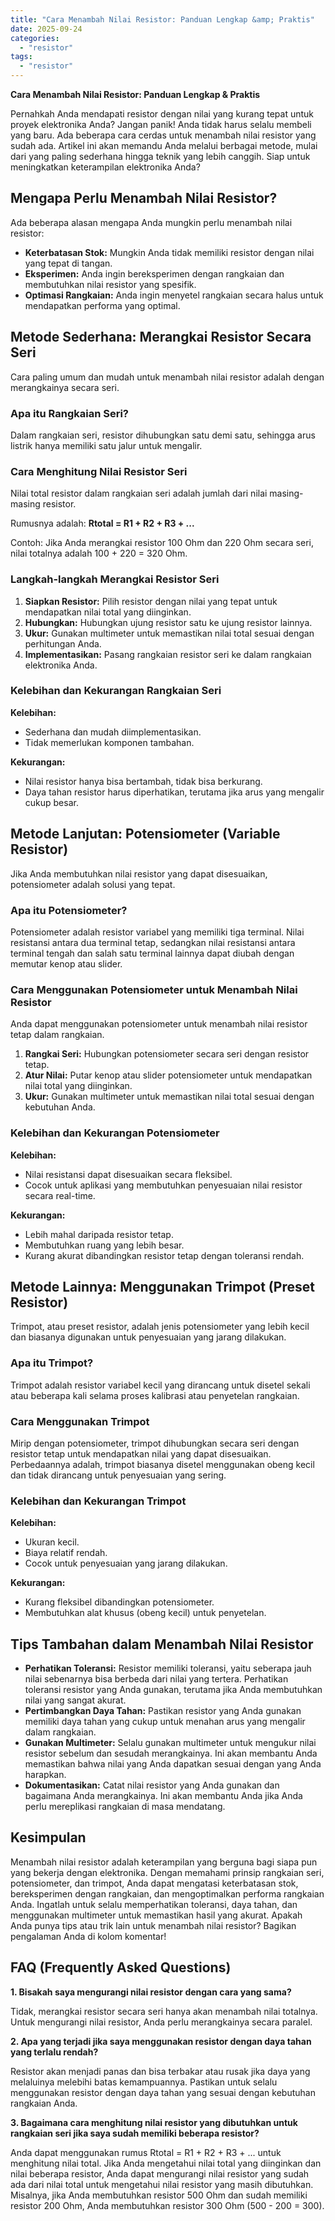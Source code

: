 ```yaml
---
title: "Cara Menambah Nilai Resistor: Panduan Lengkap &amp; Praktis"
date: 2025-09-24
categories: 
  - "resistor"
tags: 
  - "resistor"
---
```


**Cara Menambah Nilai Resistor: Panduan Lengkap & Praktis**

Pernahkah Anda mendapati resistor dengan nilai yang kurang tepat untuk proyek elektronika Anda? Jangan panik! Anda tidak harus selalu membeli yang baru. Ada beberapa cara cerdas untuk menambah nilai resistor yang sudah ada. Artikel ini akan memandu Anda melalui berbagai metode, mulai dari yang paling sederhana hingga teknik yang lebih canggih. Siap untuk meningkatkan keterampilan elektronika Anda?

## Mengapa Perlu Menambah Nilai Resistor?

Ada beberapa alasan mengapa Anda mungkin perlu menambah nilai resistor:

- **Keterbatasan Stok:** Mungkin Anda tidak memiliki resistor dengan nilai yang tepat di tangan.
- **Eksperimen:** Anda ingin bereksperimen dengan rangkaian dan membutuhkan nilai resistor yang spesifik.
- **Optimasi Rangkaian:** Anda ingin menyetel rangkaian secara halus untuk mendapatkan performa yang optimal.

## Metode Sederhana: Merangkai Resistor Secara Seri

Cara paling umum dan mudah untuk menambah nilai resistor adalah dengan merangkainya secara seri.

### Apa itu Rangkaian Seri?

Dalam rangkaian seri, resistor dihubungkan satu demi satu, sehingga arus listrik hanya memiliki satu jalur untuk mengalir.

### Cara Menghitung Nilai Resistor Seri

Nilai total resistor dalam rangkaian seri adalah jumlah dari nilai masing-masing resistor.

Rumusnya adalah: **Rtotal = R1 + R2 + R3 + ...**

Contoh: Jika Anda merangkai resistor 100 Ohm dan 220 Ohm secara seri, nilai totalnya adalah 100 + 220 = 320 Ohm.

### Langkah-langkah Merangkai Resistor Seri

1. **Siapkan Resistor:** Pilih resistor dengan nilai yang tepat untuk mendapatkan nilai total yang diinginkan.
2. **Hubungkan:** Hubungkan ujung resistor satu ke ujung resistor lainnya.
3. **Ukur:** Gunakan multimeter untuk memastikan nilai total sesuai dengan perhitungan Anda.
4. **Implementasikan:** Pasang rangkaian resistor seri ke dalam rangkaian elektronika Anda.

### Kelebihan dan Kekurangan Rangkaian Seri

**Kelebihan:**

- Sederhana dan mudah diimplementasikan.
- Tidak memerlukan komponen tambahan.

**Kekurangan:**

- Nilai resistor hanya bisa bertambah, tidak bisa berkurang.
- Daya tahan resistor harus diperhatikan, terutama jika arus yang mengalir cukup besar.

## Metode Lanjutan: Potensiometer (Variable Resistor)

Jika Anda membutuhkan nilai resistor yang dapat disesuaikan, potensiometer adalah solusi yang tepat.

### Apa itu Potensiometer?

Potensiometer adalah resistor variabel yang memiliki tiga terminal. Nilai resistansi antara dua terminal tetap, sedangkan nilai resistansi antara terminal tengah dan salah satu terminal lainnya dapat diubah dengan memutar kenop atau slider.

### Cara Menggunakan Potensiometer untuk Menambah Nilai Resistor

Anda dapat menggunakan potensiometer untuk menambah nilai resistor tetap dalam rangkaian.

1. **Rangkai Seri:** Hubungkan potensiometer secara seri dengan resistor tetap.
2. **Atur Nilai:** Putar kenop atau slider potensiometer untuk mendapatkan nilai total yang diinginkan.
3. **Ukur:** Gunakan multimeter untuk memastikan nilai total sesuai dengan kebutuhan Anda.

### Kelebihan dan Kekurangan Potensiometer

**Kelebihan:**

- Nilai resistansi dapat disesuaikan secara fleksibel.
- Cocok untuk aplikasi yang membutuhkan penyesuaian nilai resistor secara real-time.

**Kekurangan:**

- Lebih mahal daripada resistor tetap.
- Membutuhkan ruang yang lebih besar.
- Kurang akurat dibandingkan resistor tetap dengan toleransi rendah.

## Metode Lainnya: Menggunakan Trimpot (Preset Resistor)

Trimpot, atau preset resistor, adalah jenis potensiometer yang lebih kecil dan biasanya digunakan untuk penyesuaian yang jarang dilakukan.

### Apa itu Trimpot?

Trimpot adalah resistor variabel kecil yang dirancang untuk disetel sekali atau beberapa kali selama proses kalibrasi atau penyetelan rangkaian.

### Cara Menggunakan Trimpot

Mirip dengan potensiometer, trimpot dihubungkan secara seri dengan resistor tetap untuk mendapatkan nilai yang dapat disesuaikan. Perbedaannya adalah, trimpot biasanya disetel menggunakan obeng kecil dan tidak dirancang untuk penyesuaian yang sering.

### Kelebihan dan Kekurangan Trimpot

**Kelebihan:**

- Ukuran kecil.
- Biaya relatif rendah.
- Cocok untuk penyesuaian yang jarang dilakukan.

**Kekurangan:**

- Kurang fleksibel dibandingkan potensiometer.
- Membutuhkan alat khusus (obeng kecil) untuk penyetelan.

## Tips Tambahan dalam Menambah Nilai Resistor

- **Perhatikan Toleransi:** Resistor memiliki toleransi, yaitu seberapa jauh nilai sebenarnya bisa berbeda dari nilai yang tertera. Perhatikan toleransi resistor yang Anda gunakan, terutama jika Anda membutuhkan nilai yang sangat akurat.
- **Pertimbangkan Daya Tahan:** Pastikan resistor yang Anda gunakan memiliki daya tahan yang cukup untuk menahan arus yang mengalir dalam rangkaian.
- **Gunakan Multimeter:** Selalu gunakan multimeter untuk mengukur nilai resistor sebelum dan sesudah merangkainya. Ini akan membantu Anda memastikan bahwa nilai yang Anda dapatkan sesuai dengan yang Anda harapkan.
- **Dokumentasikan:** Catat nilai resistor yang Anda gunakan dan bagaimana Anda merangkainya. Ini akan membantu Anda jika Anda perlu mereplikasi rangkaian di masa mendatang.

## Kesimpulan

Menambah nilai resistor adalah keterampilan yang berguna bagi siapa pun yang bekerja dengan elektronika. Dengan memahami prinsip rangkaian seri, potensiometer, dan trimpot, Anda dapat mengatasi keterbatasan stok, bereksperimen dengan rangkaian, dan mengoptimalkan performa rangkaian Anda. Ingatlah untuk selalu memperhatikan toleransi, daya tahan, dan menggunakan multimeter untuk memastikan hasil yang akurat. Apakah Anda punya tips atau trik lain untuk menambah nilai resistor? Bagikan pengalaman Anda di kolom komentar!

## FAQ (Frequently Asked Questions)

**1\. Bisakah saya mengurangi nilai resistor dengan cara yang sama?**

Tidak, merangkai resistor secara seri hanya akan menambah nilai totalnya. Untuk mengurangi nilai resistor, Anda perlu merangkainya secara paralel.

**2\. Apa yang terjadi jika saya menggunakan resistor dengan daya tahan yang terlalu rendah?**

Resistor akan menjadi panas dan bisa terbakar atau rusak jika daya yang melaluinya melebihi batas kemampuannya. Pastikan untuk selalu menggunakan resistor dengan daya tahan yang sesuai dengan kebutuhan rangkaian Anda.

**3\. Bagaimana cara menghitung nilai resistor yang dibutuhkan untuk rangkaian seri jika saya sudah memiliki beberapa resistor?**

Anda dapat menggunakan rumus Rtotal = R1 + R2 + R3 + ... untuk menghitung nilai total. Jika Anda mengetahui nilai total yang diinginkan dan nilai beberapa resistor, Anda dapat mengurangi nilai resistor yang sudah ada dari nilai total untuk mengetahui nilai resistor yang masih dibutuhkan. Misalnya, jika Anda membutuhkan resistor 500 Ohm dan sudah memiliki resistor 200 Ohm, Anda membutuhkan resistor 300 Ohm (500 - 200 = 300).
